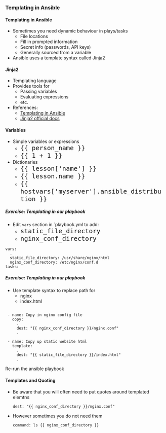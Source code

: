 ### Templating in Ansible


#### Templating in Ansible

* Sometimes you need dynamic behaviour in plays/tasks
  * File locations
  * Fill in prompted information
  * Secret info (passwords, API keys)
  * Generally sourced from a variable
* Ansible uses a template syntax called Jinja2



#### Jinja2

* Templating language
* Provides tools for 
  * Passing variables
  * Evaluating expressions
  * etc.
* References:
  * [Templating in Ansible](https://docs.ansible.com/ansible/latest/playbooks_templating.html)
  * [Jinja2 official docs](http://jinja.pocoo.org/docs/2.10/templates/)


#### Variables

* Simple variables or expressions
  * <code style="font-size:15pt;">{{ person_name  }}</code> 
  * <code style="font-size:15pt;">{{ 1 + 1 }}</code> 
* Dictionaries
  * <code style="font-size:15pt;">{{ lesson['name'] }}</code>
  * <code style="font-size:15pt;">{{ lesson.name }}</code>
  * <code style="font-size:15pt;">{{ hostvars['myserver'].ansible_distribution }}</code>



##### Exercise: Templating in our playbook

* Edit `vars` section in `playbook.yml to add:
  * <code style="font-size:15pt;">static_file_directory</code>
  * <code style="font-size:15pt;">nginx_conf_directory</code>

```
vars:
  .
  static_file_directory: /usr/share/nginx/html
  nginx_conf_directory: /etc/nginx/conf.d 
tasks:
```



##### Exercise: Templating in our playbook

* Use template syntax to replace path for
  * nginx
  * index.html

<pre class="fragment" data-fragment-index="0"><code data-trim>
 - name: Copy in nginx config file
   copy:
     .
     dest: "{{ nginx_conf_directory }}/nginx.conf"
     .

 - name: Copy up static website html
   template:
     .
     dest: "{{ static_file_directory }}/index.html"
     .
</code></pre>

Re-run the ansible playbook <!-- .element: class="fragment" data-fragment-index="1" -->



#### Templates and Quoting

* Be aware that you will often need to put quotes around templated elemtns
   ```
   dest: "{{ nginx_conf_directory }}/nginx.conf"
   ```
* However sometimes you do not need them
   ```
   command: ls {{ nginx_conf_directory }}
   ```
